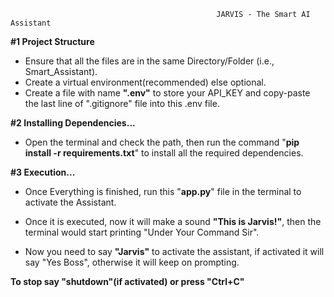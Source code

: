                                                   JARVIS - The Smart AI Assistant
                                                                              

**#1 Project Structure**
- Ensure that all the files are in the same Directory/Folder (i.e., Smart_Assistant).
- Create a virtual environment(recommended) else optional.
- Create a file with name **".env"** to store your API_KEY and copy-paste the last line of ".gitignore" file into this .env file.

**#2 Installing Dependencies...**
- Open the terminal and check the path, then run the command "**pip install -r requirements.txt**" to install all the required dependencies.

**#3 Execution...**
- Once Everything is finished, run this "**app.py**" file in the terminal to activate the Assistant.

- Once it is executed, now it will make a sound **"This is Jarvis!"**, then the terminal would start printing "Under Your Command Sir".

- Now you need to say **"Jarvis"** to activate the assistant, if activated it will say "Yes Boss", otherwise it will keep on prompting.

**To stop say "shutdown"(if activated) or press "Ctrl+C"**
